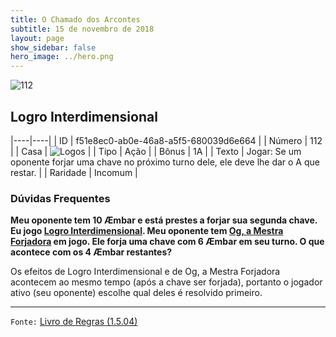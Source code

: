 ```yaml
---
title: O Chamado dos Arcontes
subtitle: 15 de novembro de 2018
layout: page
show_sidebar: false
hero_image: ../hero.png
---
```


![112](https://cdn.keyforgegame.com/media/card_front/pt/341_112_VWRCJXGG9J99_pt.png)

## Logro Interdimensional

|----|----|
| ID | f51e8ec0-ab0e-46a8-a5f5-680039d6e664 |
| Número | 112 |
| Casa | ![Logos](https://archonarcana.com/images/thumb/c/ce/Logos.png/22px-Logos.png "Logos") |
| Tipo | Ação |
| Bônus | 1A |
| Texto | Jogar: Se um oponente forjar uma chave no próximo turno dele, ele deve lhe dar o A que restar. |
| Raridade | Incomum |

### Dúvidas Frequentes

**Meu oponente tem 10 Æmbar e está prestes a forjar sua segunda
chave. Eu jogo [Logro Interdimensional](/cota/112). Meu oponente
tem [Og, a Mestra Forjadora](/aoa/038) em jogo. Ele forja uma
chave com 6 Æmbar em seu turno. O que acontece com os 4
Æmbar restantes?**

Os efeitos de Logro Interdimensional e de Og, a Mestra Forjadora
acontecem ao mesmo tempo (após a chave ser forjada), portanto o
jogador ativo (seu oponente) escolhe qual deles é resolvido primeiro.

<hr/>

`Fonte:` [Livro de Regras (1.5.04)](https://drive.google.com/open?id=14pM1J8ZR_4hZbGFZt-ArQdAGsHCPEQdE)
